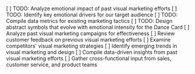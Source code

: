 [ ] TODO: Analyze emotional impact of past visual marketing efforts
[ ] TODO: Identify key emotional drivers for our target audience
[ ] TODO: Compile data metrics for existing marketing tactics
[ ] TODO: Design abstract symbols that evolve with emotional intensity for the Dance Card
[ ] Analyze past visual marketing campaigns for effectiveness
[ ] Review customer feedback on previous visual marketing efforts
[ ] Examine competitors' visual marketing strategies
[ ] Identify emerging trends in visual marketing and design
[ ] Compile data-driven insights from past visual marketing efforts
[ ] Gather cross-functional input from sales, customer service, and product teams